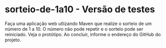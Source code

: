 # sorteio-de-1a10 - Versão de testes
Faça uma aplicação web utlizando Maven que realize o sorteio de um número de 1 a 10. O número não pode repetir e o sorteio pode ser reiniciado. Veja o protótipo. Ao concluir, informe o endereço do GitHub do projeto.
